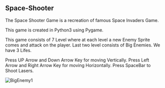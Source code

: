 ## Space-Shooter

The Space Shooter Game is a recreation of famous Space Invaders Game.

This game is created in Python3 using Pygame.

This game consists of 7 Level where at each level a new Enemy Sprite comes and attack on the player.
Last two level consists of Big Enemies.
We have 3 Lifes.

Press UP Arrow and Down Arrow Key for moving Vertically.
Press Left Arrow and Right Arrow Key for moving Horizontally.
Press SpaceBar to Shoot Lasers.

![BigEnemy1](https://user-images.githubusercontent.com/53828910/88553237-aac9eb00-d042-11ea-8e82-2a479b10cb01.png)
